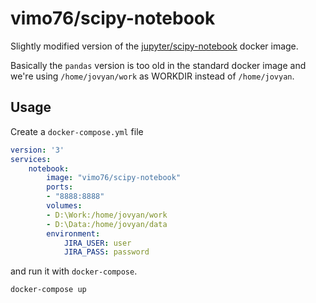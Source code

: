 # vimo76/scipy-notebook

Slightly modified version of the [jupyter/scipy-notebook](https://github.com/jupyter/docker-stacks/tree/master/scipy-notebook) docker image.

Basically the `pandas` version is too old in the standard docker image and we're using `/home/jovyan/work` as WORKDIR instead of `/home/jovyan`.

## Usage

Create a `docker-compose.yml` file

```yaml
version: '3'
services:
    notebook:
        image: "vimo76/scipy-notebook"
        ports:
        - "8888:8888"
        volumes:
        - D:\Work:/home/jovyan/work
        - D:\Data:/home/jovyan/data
        environment:
            JIRA_USER: user
            JIRA_PASS: password

```

and run it with `docker-compose`.

```bash
docker-compose up
```